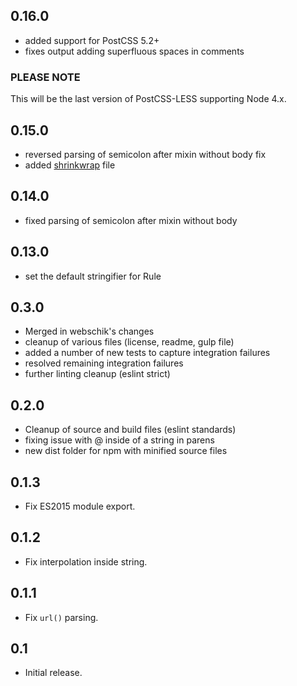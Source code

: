 ## 0.16.0
* added support for PostCSS 5.2+
* fixes output adding superfluous spaces in comments

### PLEASE NOTE

This will be the last version of PostCSS-LESS supporting Node 4.x.

## 0.15.0
* reversed parsing of semicolon after mixin without body fix
* added [shrinkwrap](https://docs.npmjs.com/cli/shrinkwrap) file

## 0.14.0
* fixed parsing of semicolon after mixin without body

## 0.13.0
* set the default stringifier for Rule

## 0.3.0
* Merged in webschik's changes
* cleanup of various files (license, readme, gulp file)
* added a number of new tests to capture integration failures
* resolved remaining integration failures
* further linting cleanup (eslint strict)

## 0.2.0
* Cleanup of source and build files (eslint standards)
* fixing issue with @ inside of a string in parens
* new dist folder for npm with minified source files

## 0.1.3
* Fix ES2015 module export.

## 0.1.2
* Fix interpolation inside string.

## 0.1.1
* Fix `url()` parsing.

## 0.1
* Initial release.
